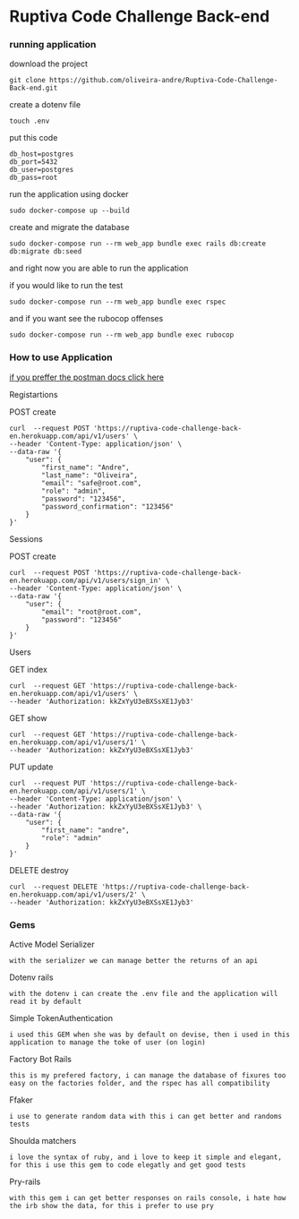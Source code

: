 # Ruptiva Code Challenge Back-end

### running application

download the project

```
git clone https://github.com/oliveira-andre/Ruptiva-Code-Challenge-Back-end.git
```

create a dotenv file

```
touch .env
```

put this code

```
db_host=postgres
db_port=5432
db_user=postgres
db_pass=root
```

run the application using docker

```
sudo docker-compose up --build
```

create and migrate the database

```
sudo docker-compose run --rm web_app bundle exec rails db:create db:migrate db:seed
```

and right now you are able to run the application

if you would like to run the test

```
sudo docker-compose run --rm web_app bundle exec rspec
```

and if you want see the rubocop offenses
```
sudo docker-compose run --rm web_app bundle exec rubocop
```

### How to use Application

[if you preffer the postman docs click here](https://raw.githubusercontent.com/oliveira-andre/Ruptiva-Code-Challenge-Back-end/master/tmp/storage/ruptiva_code_challenge.postman_collection.json)

Registartions

POST create

```
curl  --request POST 'https://ruptiva-code-challenge-back-en.herokuapp.com/api/v1/users' \
--header 'Content-Type: application/json' \
--data-raw '{ 
	"user":	{ 
		"first_name": "Andre",
		"last_name": "Oliveira",
		"email": "safe@root.com",
		"role": "admin",
		"password": "123456",
		"password_confirmation": "123456"
	}
}'
```

Sessions

POST create

```
curl  --request POST 'https://ruptiva-code-challenge-back-en.herokuapp.com/api/v1/users/sign_in' \
--header 'Content-Type: application/json' \
--data-raw '{ 
	"user": {
		"email": "root@root.com",
		"password": "123456"
	}
}'
```

Users

GET index

```
curl  --request GET 'https://ruptiva-code-challenge-back-en.herokuapp.com/api/v1/users' \
--header 'Authorization: kkZxYyU3eBXSsXE1Jyb3'
```

GET show

```
curl  --request GET 'https://ruptiva-code-challenge-back-en.herokuapp.com/api/v1/users/1' \
--header 'Authorization: kkZxYyU3eBXSsXE1Jyb3'
```

PUT update

```
curl  --request PUT 'https://ruptiva-code-challenge-back-en.herokuapp.com/api/v1/users/1' \
--header 'Content-Type: application/json' \
--header 'Authorization: kkZxYyU3eBXSsXE1Jyb3' \
--data-raw '{
	"user": {
		"first_name": "andre",
		"role": "admin"
	}
}'
```

DELETE destroy

```
curl  --request DELETE 'https://ruptiva-code-challenge-back-en.herokuapp.com/api/v1/users/2' \
--header 'Authorization: kkZxYyU3eBXSsXE1Jyb3'
```

### Gems

Active Model Serializer

```
with the serializer we can manage better the returns of an api
```

Dotenv rails

```
with the dotenv i can create the .env file and the application will read it by default
```

Simple TokenAuthentication

```
i used this GEM when she was by default on devise, then i used in this application to manage the toke of user (on login)
```

Factory Bot Rails

```
this is my prefered factory, i can manage the database of fixures too easy on the factories folder, and the rspec has all compatibility
```

Ffaker

```
i use to generate random data with this i can get better and randoms tests
```

Shoulda matchers

```
i love the syntax of ruby, and i love to keep it simple and elegant, for this i use this gem to code elegatly and get good tests
```

Pry-rails

```
with this gem i can get better responses on rails console, i hate how the irb show the data, for this i prefer to use pry
```
